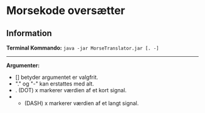 # Morsekode oversætter

## Information
**Terminal Kommando:** `java -jar MorseTranslator.jar [. -]`
<hr>

**Argumenter:**
- [] betyder argumentet er valgfrit.
- "." og "-" kan erstattes med alt.
- . (DOT) x markerer værdien af et kort signal.
- - (DASH) x markerer værdien af et langt signal.
